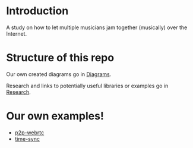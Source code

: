 # Introduction

A study on how to let multiple musicians jam together (musically) over the Internet.

# Structure of this repo

Our own created diagrams go in [Diagrams](diagrams/README.md).

Research and links to potentially useful libraries or examples go in [Research](research/README.md).

# Our own examples!

- [p2p-webrtc](p2p-webrtc/)
- [time-sync](time-sync/)
